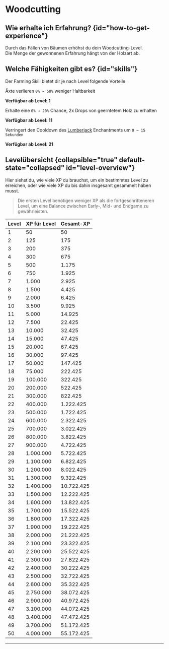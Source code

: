 <primary-label ref="skills"/>
<secondary-label ref="max-skill-level-50"/>

# Woodcutting

## Wie erhalte ich Erfahrung? {id="how-to-get-experience"}

Durch das Fällen von Bäumen erhöhst du dein Woodcutting-Level.
\
Die Menge der gewonnenen Erfahrung hängt von der Holzart ab.

## Welche Fähigkeiten gibt es? {id="skills"}

Der Farming Skill bietet dir je nach Level folgende Vorteile

<deflist >
<def title="Craftsmanship" id="craftsmanship">

Äxte verlieren <tooltip term="depends-on-level">`0% → 50%`</tooltip> weniger Haltbarkeit

**Verfügbar ab Level: 1**

</def>
<def title="Forest's Gift" id="forests-gift">

Erhalte eine <tooltip term="depends-on-level">`0% → 20%`</tooltip> Chance, 2x Drops von geerntetem Holz zu erhalten

**Verfügbar ab Level: 11**

</def>
<def title="Master Lumberjack" id="master-lumberjack">

Verringert den Cooldown des [Lumberjack](custom-enchantments.md) Enchantments um <tooltip term="depends-on-level">
`0 → 15 Sekunden`</tooltip>

**Verfügbar ab Level: 21**

</def>
</deflist>

## Levelübersicht {collapsible="true" default-state="collapsed" id="level-overview"}

Hier siehst du, wie viele XP du brauchst, um ein bestimmtes Level zu erreichen, oder wie viele XP du bis dahin insgesamt
gesammelt haben musst.
> Die ersten Level benötigen weniger XP als die fortgeschritteneren Level, um eine Balance zwischen Early-, Mid- und
> Endgame zu gewährleisten.
>

| Level | XP für Level | Gesamt-XP  |
|-------|--------------|------------|
| 1     | 50           | 50         |
| 2     | 125          | 175        |
| 3     | 200          | 375        |
| 4     | 300          | 675        |
| 5     | 500          | 1.175      |
| 6     | 750          | 1.925      |
| 7     | 1.000        | 2.925      |
| 8     | 1.500        | 4.425      |
| 9     | 2.000        | 6.425      |
| 10    | 3.500        | 9.925      |
| 11    | 5.000        | 14.925     |
| 12    | 7.500        | 22.425     |
| 13    | 10.000       | 32.425     |
| 14    | 15.000       | 47.425     |
| 15    | 20.000       | 67.425     |
| 16    | 30.000       | 97.425     |
| 17    | 50.000       | 147.425    |
| 18    | 75.000       | 222.425    |
| 19    | 100.000      | 322.425    |
| 20    | 200.000      | 522.425    |
| 21    | 300.000      | 822.425    |
| 22    | 400.000      | 1.222.425  |
| 23    | 500.000      | 1.722.425  |
| 24    | 600.000      | 2.322.425  |
| 25    | 700.000      | 3.022.425  |
| 26    | 800.000      | 3.822.425  |
| 27    | 900.000      | 4.722.425  |
| 28    | 1.000.000    | 5.722.425  |
| 29    | 1.100.000    | 6.822.425  |
| 30    | 1.200.000    | 8.022.425  |
| 31    | 1.300.000    | 9.322.425  |
| 32    | 1.400.000    | 10.722.425 |
| 33    | 1.500.000    | 12.222.425 |
| 34    | 1.600.000    | 13.822.425 |
| 35    | 1.700.000    | 15.522.425 |
| 36    | 1.800.000    | 17.322.425 |
| 37    | 1.900.000    | 19.222.425 |
| 38    | 2.000.000    | 21.222.425 |
| 39    | 2.100.000    | 23.322.425 |
| 40    | 2.200.000    | 25.522.425 |
| 41    | 2.300.000    | 27.822.425 |
| 42    | 2.400.000    | 30.222.425 |
| 43    | 2.500.000    | 32.722.425 |
| 44    | 2.600.000    | 35.322.425 |
| 45    | 2.750.000    | 38.072.425 |
| 46    | 2.900.000    | 40.972.425 |
| 47    | 3.100.000    | 44.072.425 |
| 48    | 3.400.000    | 47.472.425 |
| 49    | 3.700.000    | 51.172.425 |
| 50    | 4.000.000    | 55.172.425 |

****
